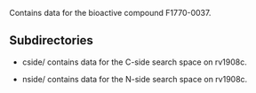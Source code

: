 Contains data for the bioactive compound F1770-0037.

## Subdirectories

- cside/ contains data for the C-side search space on rv1908c.

- nside/ contains data for the N-side search space on rv1908c.


